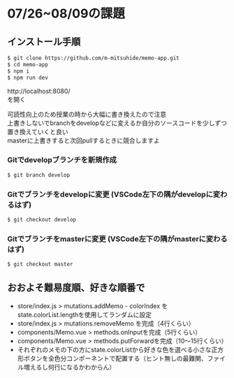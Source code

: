# 07/26~08/09の課題

## インストール手順

```bash
$ git clone https://github.com/m-mitsuhide/memo-app.git
$ cd memo-app
$ npm i
$ npm run dev
```

http://localhost:8080/  
を開く

可読性向上のため授業の時から大幅に書き換えたので注意  
上書きしないでbranchをdevelopなどに変えるか自分のソースコードを少しずつ置き換えていくと良い  
masterに上書きすると次回pullするときに競合しますよ

### Gitでdevelopブランチを新規作成
```bash
$ git branch develop
```

### Gitでブランチをdevelopに変更 (VSCode左下の隅がdevelopに変わるはず)
```bash
$ git checkout develop
```

### Gitでブランチをmasterに変更 (VSCode左下の隅がmasterに変わるはず)
```bash
$ git checkout master
```

## おおよそ難易度順、好きな順番で
- store/index.js > mutations.addMemo - colorIndex をstate.colorList.lengthを使用してランダムに設定
- store/index.js > mutations.removeMemo を完成（4行くらい）
- components/Memo.vue > methods.onInputを完成（5行くらい）
- components/Memo.vue > methods.putForwardを完成（10～15行くらい）
- それぞれのメモの下の方にstate.colorListから好きな色を選べる小さな正方形ボタンを全色分コンポーネントで配置する（ヒント無しの最難関、ファイル増えるし何行になるかわからん）